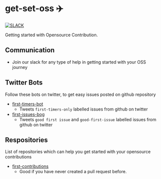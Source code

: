 # get-set-oss :airplane:

 [![SLACK](https://img.shields.io/badge/join-slack-blue.svg)](https://join.slack.com/t/opensource-in/shared_invite/enQtNTIyNzMxMTYwNjQ1LTEyZmI4ZjFhOGI0ZDdiNmZiY2IyNTlhNTUwOTE4YjA5YzNiZWU5NTRhMzk1NWYxMzA2YmU5NGQ1ZTA3NjEyN2Y)

Getting started with Opensource Contribution.

## Communication

- Join our slack for any type of help in getting started with your OSS journey

## Twitter Bots

Follow these bots on twitter, to get easy issues posted on github repository

- [first-timers-bot](https://twitter.com/first_tmrs_only)
  - Tweets `first-timers-only` labelled issues from github on twitter
- [first-issues-bog](https://twitter.com/first_issues)
  - Tweets `good first issue` and `good-first-issue` labelled issues from github on twitter

## Respositories 

List of repositories which can help you get started with your opensource contributions

- [first-contributions](https://github.com/firstcontributions/first-contributions)
  - Good if you have never created a pull request before.

